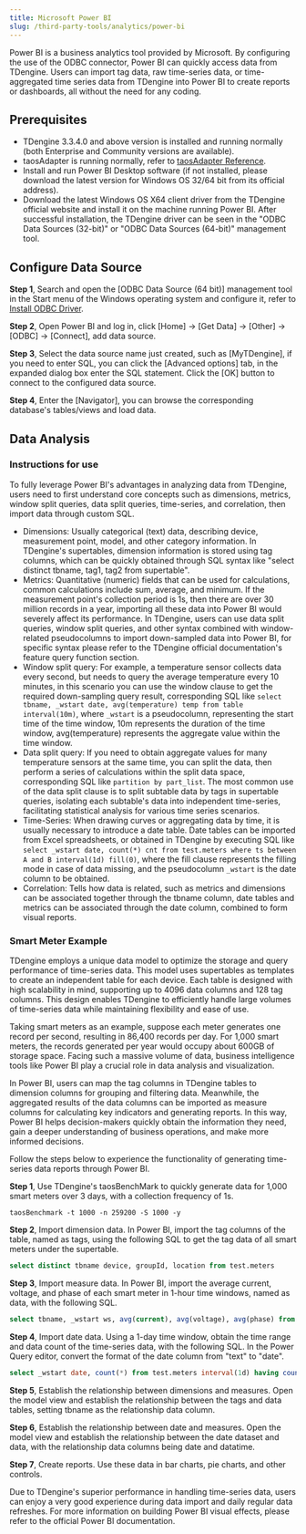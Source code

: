 ```yaml
---
title: Microsoft Power BI
slug: /third-party-tools/analytics/power-bi
---
```


Power BI is a business analytics tool provided by Microsoft. By configuring the use of the ODBC connector, Power BI can quickly access data from TDengine. Users can import tag data, raw time-series data, or time-aggregated time series data from TDengine into Power BI to create reports or dashboards, all without the need for any coding.

## Prerequisites

- TDengine 3.3.4.0 and above version is installed and running normally (both Enterprise and Community versions are available).
- taosAdapter is running normally, refer to [taosAdapter Reference](../../../tdengine-reference/components/taosadapter/).
- Install and run Power BI Desktop software (if not installed, please download the latest version for Windows OS 32/64 bit from its official address).
- Download the latest Windows OS X64 client driver from the TDengine official website and install it on the machine running Power BI. After successful installation, the TDengine driver can be seen in the "ODBC Data Sources (32-bit)" or "ODBC Data Sources (64-bit)" management tool.

## Configure Data Source

**Step 1**, Search and open the [ODBC Data Source (64 bit)] management tool in the Start menu of the Windows operating system and configure it, refer to [Install ODBC Driver](../../../tdengine-reference/client-libraries/odbc/#Installation).
 
**Step 2**, Open Power BI and log in, click [Home] -> [Get Data] -> [Other] -> [ODBC] -> [Connect], add data source. 

**Step 3**, Select the data source name just created, such as [MyTDengine], if you need to enter SQL, you can click the [Advanced options] tab, in the expanded dialog box enter the SQL statement. Click the [OK] button to connect to the configured data source.  

**Step 4**, Enter the [Navigator], you can browse the corresponding database's tables/views and load data.

## Data Analysis

### Instructions for use

To fully leverage Power BI's advantages in analyzing data from TDengine, users need to first understand core concepts such as dimensions, metrics, window split queries, data split queries, time-series, and correlation, then import data through custom SQL.

- Dimensions: Usually categorical (text) data, describing device, measurement point, model, and other category information. In TDengine's supertables, dimension information is stored using tag columns, which can be quickly obtained through SQL syntax like "select distinct tbname, tag1, tag2 from supertable".
- Metrics: Quantitative (numeric) fields that can be used for calculations, common calculations include sum, average, and minimum. If the measurement point's collection period is 1s, then there are over 30 million records in a year, importing all these data into Power BI would severely affect its performance. In TDengine, users can use data split queries, window split queries, and other syntax combined with window-related pseudocolumns to import down-sampled data into Power BI, for specific syntax please refer to the TDengine official documentation's feature query function section.
- Window split query: For example, a temperature sensor collects data every second, but needs to query the average temperature every 10 minutes, in this scenario you can use the window clause to get the required down-sampling query result, corresponding SQL like `select tbname, _wstart date, avg(temperature) temp from table interval(10m)`, where `_wstart` is a pseudocolumn, representing the start time of the time window, 10m represents the duration of the time window, avg(temperature) represents the aggregate value within the time window.
- Data split query: If you need to obtain aggregate values for many temperature sensors at the same time, you can split the data, then perform a series of calculations within the split data space, corresponding SQL like `partition by part_list`. The most common use of the data split clause is to split subtable data by tags in supertable queries, isolating each subtable's data into independent time-series, facilitating statistical analysis for various time series scenarios.
- Time-Series: When drawing curves or aggregating data by time, it is usually necessary to introduce a date table. Date tables can be imported from Excel spreadsheets, or obtained in TDengine by executing SQL like `select _wstart date, count(*) cnt from test.meters where ts between A and B interval(1d) fill(0)`, where the fill clause represents the filling mode in case of data missing, and the pseudocolumn `_wstart` is the date column to be obtained.
- Correlation: Tells how data is related, such as metrics and dimensions can be associated together through the tbname column, date tables and metrics can be associated through the date column, combined to form visual reports.

### Smart Meter Example

TDengine employs a unique data model to optimize the storage and query performance of time-series data. This model uses supertables as templates to create an independent table for each device. Each table is designed with high scalability in mind, supporting up to 4096 data columns and 128 tag columns. This design enables TDengine to efficiently handle large volumes of time-series data while maintaining flexibility and ease of use.

Taking smart meters as an example, suppose each meter generates one record per second, resulting in 86,400 records per day. For 1,000 smart meters, the records generated per year would occupy about 600GB of storage space. Facing such a massive volume of data, business intelligence tools like Power BI play a crucial role in data analysis and visualization.

In Power BI, users can map the tag columns in TDengine tables to dimension columns for grouping and filtering data. Meanwhile, the aggregated results of the data columns can be imported as measure columns for calculating key indicators and generating reports. In this way, Power BI helps decision-makers quickly obtain the information they need, gain a deeper understanding of business operations, and make more informed decisions.

Follow the steps below to experience the functionality of generating time-series data reports through Power BI.  

**Step 1**, Use TDengine's taosBenchMark to quickly generate data for 1,000 smart meters over 3 days, with a collection frequency of 1s.

```shell
taosBenchmark -t 1000 -n 259200 -S 1000 -y
```

**Step 2**, Import dimension data. In Power BI, import the tag columns of the table, named as tags, using the following SQL to get the tag data of all smart meters under the supertable.

```sql
select distinct tbname device, groupId, location from test.meters
```

**Step 3**, Import measure data. In Power BI, import the average current, voltage, and phase of each smart meter in 1-hour time windows, named as data, with the following SQL.

```sql
select tbname, _wstart ws, avg(current), avg(voltage), avg(phase) from test.meters PARTITION by tbname interval(1h)
```

**Step 4**, Import date data. Using a 1-day time window, obtain the time range and data count of the time-series data, with the following SQL. In the Power Query editor, convert the format of the date column from "text" to "date".

```sql
select _wstart date, count(*) from test.meters interval(1d) having count(*)>0
```

**Step 5**, Establish the relationship between dimensions and measures. Open the model view and establish the relationship between the tags and data tables, setting tbname as the relationship data column.  

**Step 6**, Establish the relationship between date and measures. Open the model view and establish the relationship between the date dataset and data, with the relationship data columns being date and datatime.  

**Step 7**, Create reports. Use these data in bar charts, pie charts, and other controls.  

Due to TDengine's superior performance in handling time-series data, users can enjoy a very good experience during data import and daily regular data refreshes. For more information on building Power BI visual effects, please refer to the official Power BI documentation.
